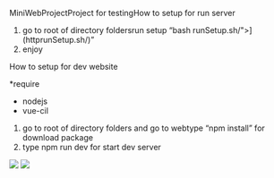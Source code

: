 MiniWebProjectProject for testingHow to setup for run server

1.  go to root of directory foldersrun setup “bash   runSetup.sh/">](httprunSetup.sh/)”
3.  enjoy

How to setup for dev website

*require

-   nodejs
-   vue-cil

1.  go to root of directory folders and go to webtype “npm install” for download package
3.  type npm run dev for start dev server

<img src="https://docs.google.com/drawings/d/e/2PACX-1vTI6XhCJ8aVvx74TPlUpqLKoUrMV5x5EJaJBDEMIB5T2eixXjeWXTgtw84vyFCHNL3MLhASy8_NxPNP/pub?w=960&amp;h=720">



<img src="https://www.draw.io/?lightbox=1&highlight=0000ff&edit=_blank&layers=1&nav=1#G1YmwTO09lsX0V8zITVY_tG7owcTaBwSCG">
